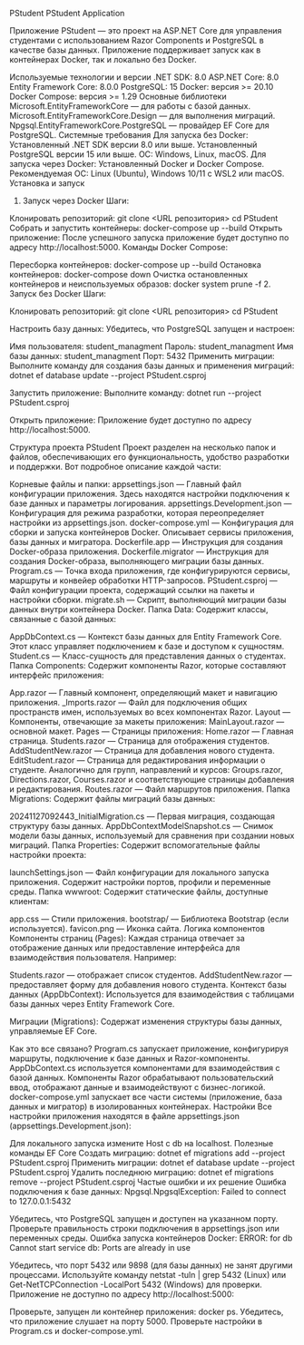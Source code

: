 PStudent
PStudent Application

Приложение PStudent — это проект на ASP.NET Core для управления студентами с использованием Razor Components и PostgreSQL в качестве базы данных. Приложение поддерживает запуск как в контейнерах Docker, так и локально без Docker.

Используемые технологии и версии
.NET SDK: 8.0
ASP.NET Core: 8.0
Entity Framework Core: 8.0.0
PostgreSQL: 15
Docker: версия >= 20.10
Docker Compose: версия >= 1.29
Основные библиотеки
Microsoft.EntityFrameworkCore — для работы с базой данных.
Microsoft.EntityFrameworkCore.Design — для выполнения миграций.
Npgsql.EntityFrameworkCore.PostgreSQL — провайдер EF Core для PostgreSQL.
Системные требования
Для запуска без Docker:
Установленный .NET SDK версии 8.0 или выше.
Установленный PostgreSQL версии 15 или выше.
ОС: Windows, Linux, macOS.
Для запуска через Docker:
Установленный Docker и Docker Compose.
Рекомендуемая ОС: Linux (Ubuntu), Windows 10/11 с WSL2 или macOS.
Установка и запуск
1. Запуск через Docker
Шаги:

Клонировать репозиторий: git clone <URL репозитория>
cd PStudent
Собрать и запустить контейнеры: docker-compose up --build
Открыть приложение: После успешного запуска приложение будет доступно по адресу http://localhost:5000.
Команды Docker Compose:

Пересборка контейнеров: docker-compose up --build
Остановка контейнеров: docker-compose down
Очистка остановленных контейнеров и неиспользуемых образов: docker system prune -f
2. Запуск без Docker
Шаги:

Клонировать репозиторий: git clone <URL репозитория>
cd PStudent

Настроить базу данных: Убедитесь, что PostgreSQL запущен и настроен:

Имя пользователя: student_managment
Пароль: student_managment
Имя базы данных: student_managment
Порт: 5432
Применить миграции: Выполните команду для создания базы данных и применения миграций: dotnet ef database update --project PStudent.csproj

Запустить приложение: Выполните команду: dotnet run --project PStudent.csproj

Открыть приложение: Приложение будет доступно по адресу http://localhost:5000.

Структура проекта PStudent
Проект разделен на несколько папок и файлов, обеспечивающих его функциональность, удобство разработки и поддержки. Вот подробное описание каждой части:

Корневые файлы и папки:
appsettings.json — Главный файл конфигурации приложения. Здесь находятся настройки подключения к базе данных и параметры логирования.
appsettings.Development.json — Конфигурация для режима разработки, которая переопределяет настройки из appsettings.json.
docker-compose.yml — Конфигурация для сборки и запуска контейнеров Docker. Описывает сервисы приложения, базы данных и мигратора.
Dockerfile.app — Инструкция для создания Docker-образа приложения.
Dockerfile.migrator — Инструкция для создания Docker-образа, выполняющего миграции базы данных.
Program.cs — Точка входа приложения, где конфигурируются сервисы, маршруты и конвейер обработки HTTP-запросов.
PStudent.csproj — Файл конфигурации проекта, содержащий ссылки на пакеты и настройки сборки.
migrate.sh — Скрипт, выполняющий миграции базы данных внутри контейнера Docker.
Папка Data:
Содержит классы, связанные с базой данных:

AppDbContext.cs — Контекст базы данных для Entity Framework Core. Этот класс управляет подключением к базе и доступом к сущностям.
Student.cs — Класс-сущность для представления данных о студентах.
Папка Components:
Содержит компоненты Razor, которые составляют интерфейс приложения:

App.razor — Главный компонент, определяющий макет и навигацию приложения.
_Imports.razor — Файл для подключения общих пространств имен, используемых во всех компонентах Razor.
Layout — Компоненты, отвечающие за макеты приложения:
MainLayout.razor — основной макет.
Pages — Страницы приложения:
Home.razor — Главная страница.
Students.razor — Страница для отображения студентов.
AddStudentNew.razor — Страница для добавления нового студента.
EditStudent.razor — Страница для редактирования информации о студенте.
Аналогично для групп, направлений и курсов: Groups.razor, Directions.razor, Courses.razor и соответствующие страницы добавления и редактирования.
Routes.razor — Файл маршрутов приложения.
Папка Migrations:
Содержит файлы миграций базы данных:

20241127092443_InitialMigration.cs — Первая миграция, создающая структуру базы данных.
AppDbContextModelSnapshot.cs — Снимок модели базы данных, используемый для сравнения при создании новых миграций.
Папка Properties:
Содержит вспомогательные файлы настройки проекта:

launchSettings.json — Файл конфигурации для локального запуска приложения. Содержит настройки портов, профили и переменные среды.
Папка wwwroot:
Содержит статические файлы, доступные клиентам:

app.css — Стили приложения.
bootstrap/ — Библиотека Bootstrap (если используется).
favicon.png — Иконка сайта.
Логика компонентов
Компоненты страниц (Pages): Каждая страница отвечает за отображение данных или предоставление интерфейса для взаимодействия пользователя. Например:

Students.razor — отображает список студентов.
AddStudentNew.razor — предоставляет форму для добавления нового студента.
Контекст базы данных (AppDbContext): Используется для взаимодействия с таблицами базы данных через Entity Framework Core.

Миграции (Migrations): Содержат изменения структуры базы данных, управляемые EF Core.

Как это все связано?
Program.cs запускает приложение, конфигурируя маршруты, подключение к базе данных и Razor-компоненты.
AppDbContext.cs используется компонентами для взаимодействия с базой данных.
Компоненты Razor обрабатывают пользовательский ввод, отображают данные и взаимодействуют с бизнес-логикой.
docker-compose.yml запускает все части системы (приложение, база данных и мигратор) в изолированных контейнерах.
Настройки
Все настройки приложения находятся в файле appsettings.json (appsettings.Development.json):

Для локального запуска измените Host с db на localhost.
Полезные команды
EF Core
Создать миграцию: dotnet ef migrations add <MigrationName> --project PStudent.csproj
Применить миграции: dotnet ef database update --project PStudent.csproj
Удалить последнюю миграцию: dotnet ef migrations remove --project PStudent.csproj
Частые ошибки и их решение
Ошибка подключения к базе данных: Npgsql.NpgsqlException: Failed to connect to 127.0.0.1:5432

Убедитесь, что PostgreSQL запущен и доступен на указанном порту.
Проверьте правильность строки подключения в appsettings.json или переменных среды.
Ошибка запуска контейнеров Docker: ERROR: for db Cannot start service db: Ports are already in use

Убедитесь, что порт 5432 или 9898 (для базы данных) не занят другими процессами.
Используйте команду netstat -tuln | grep 5432 (Linux) или Get-NetTCPConnection -LocalPort 5432 (Windows) для проверки.
Приложение не доступно по адресу http://localhost:5000:

Проверьте, запущен ли контейнер приложения: docker ps.
Убедитесь, что приложение слушает на порту 5000. Проверьте настройки в Program.cs и docker-compose.yml.
